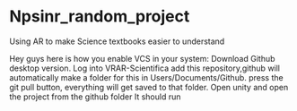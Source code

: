 # Npsinr_random_project
Using AR to make Science textbooks easier to understand

Hey guys here is how you enable VCS in your system:
Download Github desktop version.
Log into VRAR-Scientifica
add this repository,github will automatically make a folder for this in Users/Documents/Github.
press the git pull button, everything will get saved to that folder.
Open unity and open the project from the github folder
It should run

